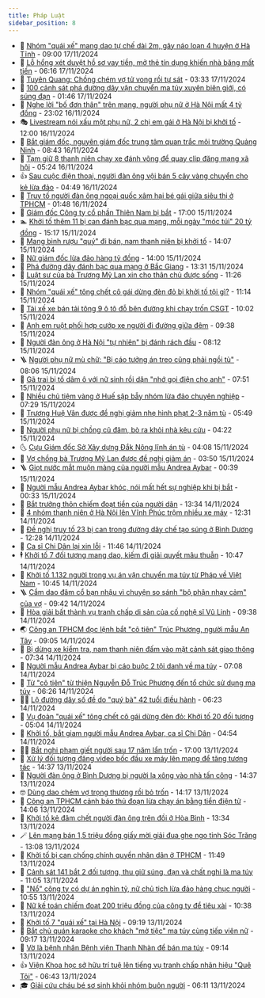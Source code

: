 ```yaml
---
title: Pháp Luật
sidebar_position: 8
---
```


<!-- dantri-phap-luat:START -->
- 🌊 [Nhóm &quot;quái xế&quot; mang dao tự chế dài 2m, gây náo loạn 4 huyện ở Hà Tĩnh](https://dantri.com.vn/phap-luat/nhom-quai-xe-mang-dao-tu-che-dai-2m-gay-nao-loan-4-huyen-o-ha-tinh-20241117133156859.htm) - 09:00 17/11/2024
- 🐲 [Lỗ hổng xét duyệt hồ sơ vay tiền, mở thẻ tín dụng khiến nhà băng mất tiền](https://dantri.com.vn/phap-luat/lo-hong-xet-duyet-ho-so-vay-tien-mo-the-tin-dung-khien-nha-bang-mat-tien-20241117123759228.htm) - 06:16 17/11/2024
- 🌁 [Tuyên Quang: Chồng chém vợ tử vong rồi tự sát](https://dantri.com.vn/phap-luat/tuyen-quang-chong-chem-vo-tu-vong-roi-tu-sat-20241117101857194.htm) - 03:33 17/11/2024
- 🎃 [100 cảnh sát phá đường dây vận chuyển ma túy xuyên biên giới, có súng đạn](https://dantri.com.vn/phap-luat/100-canh-sat-pha-duong-day-van-chuyen-ma-tuy-xuyen-bien-gioi-co-sung-dan-20241117083745831.htm) - 01:46 17/11/2024
- 🦅 [Nghe lời &quot;bố đơn thân&quot; trên mạng, người phụ nữ ở Hà Nội mất 4 tỷ đồng](https://dantri.com.vn/phap-luat/nghe-loi-bo-don-than-tren-mang-nguoi-phu-nu-o-ha-noi-mat-4-ty-dong-20241116234853567.htm) - 23:02 16/11/2024
- 🎭 [Livestream nói xấu một phụ nữ, 2 chị em gái ở Hà Nội bị khởi tố](https://dantri.com.vn/phap-luat/livestream-noi-xau-mot-phu-nu-2-chi-em-gai-o-ha-noi-bi-khoi-to-20241116185321146.htm) - 12:00 16/11/2024
- 🤗 [Bắt giám đốc, nguyên giám đốc trung tâm quan trắc môi trường Quảng Ninh](https://dantri.com.vn/phap-luat/bat-giam-doc-nguyen-giam-doc-trung-tam-quan-trac-moi-truong-quang-ninh-20241116153642416.htm) - 08:43 16/11/2024
- 🚀 [Tạm giữ 8 thanh niên chạy xe đánh võng để quay clip đăng mạng xã hội](https://dantri.com.vn/phap-luat/tam-giu-8-thanh-nien-chay-xe-danh-vong-de-quay-clip-dang-mang-xa-hoi-20241116110434918.htm) - 05:24 16/11/2024
- 👍 [Sau cuộc điện thoại, người đàn ông vội bán 5 cây vàng chuyển cho kẻ lừa đảo](https://dantri.com.vn/phap-luat/sau-cuoc-dien-thoai-nguoi-dan-ong-voi-ban-5-cay-vang-chuyen-cho-ke-lua-dao-20241116102113884.htm) - 04:49 16/11/2024
- 🧐 [Truy tố người đàn ông ngoại quốc xâm hại bé gái giữa siêu thị ở TPHCM](https://dantri.com.vn/phap-luat/truy-to-nguoi-dan-ong-ngoai-quoc-xam-hai-be-gai-giua-sieu-thi-o-tphcm-20241115214855672.htm) - 01:48 16/11/2024
- 🫶 [Giám đốc Công ty cổ phần Thiên Nam bị bắt](https://dantri.com.vn/phap-luat/giam-doc-cong-ty-co-phan-thien-nam-bi-bat-20241115231348131.htm) - 17:00 15/11/2024
- 🏊 [Khởi tố thêm 11 bị can đánh bạc qua mạng, mỗi ngày &quot;móc túi&quot; 20 tỷ đồng](https://dantri.com.vn/phap-luat/khoi-to-them-11-bi-can-danh-bac-qua-mang-moi-ngay-moc-tui-20-ty-dong-20241115182613589.htm) - 15:17 15/11/2024
- 🌋 [Mang bình rượu &quot;quý&quot; đi bán, nam thanh niên bị khởi tố](https://dantri.com.vn/phap-luat/mang-binh-ruou-quy-di-ban-nam-thanh-nien-bi-khoi-to-20241115201939241.htm) - 14:07 15/11/2024
- 👹 [Nữ giám đốc lừa đảo hàng tỷ đồng](https://dantri.com.vn/phap-luat/nu-giam-doc-lua-dao-hang-ty-dong-20241115205412548.htm) - 14:00 15/11/2024
- 🫣 [Phá đường dây đánh bạc qua mạng ở Bắc Giang](https://dantri.com.vn/phap-luat/pha-duong-day-danh-bac-qua-mang-o-bac-giang-20241115200640345.htm) - 13:31 15/11/2024
- 🎃 [Luật sư của bà Trương Mỹ Lan xin cho thân chủ được sống](https://dantri.com.vn/phap-luat/luat-su-cua-ba-truong-my-lan-xin-cho-than-chu-duoc-song-20241115170335934.htm) - 11:26 15/11/2024
- 🌝 [Nhóm &quot;quái xế&quot; tông chết cô gái dừng đèn đỏ bị khởi tố tội gì?](https://dantri.com.vn/phap-luat/nhom-quai-xe-tong-chet-co-gai-dung-den-do-bi-khoi-to-toi-gi-20241115175935874.htm) - 11:14 15/11/2024
- 🚀 [Tài xế xe bán tải tông 9 ô tô đỗ bên đường khi chạy trốn CSGT](https://dantri.com.vn/phap-luat/tai-xe-xe-ban-tai-tong-9-o-to-do-ben-duong-khi-chay-tron-csgt-20241115162748928.htm) - 10:02 15/11/2024
- 🥷 [Anh em ruột phối hợp cướp xe người đi đường giữa đêm](https://dantri.com.vn/phap-luat/anh-em-ruot-phoi-hop-cuop-xe-nguoi-di-duong-giua-dem-20241115163129812.htm) - 09:38 15/11/2024
- 👺 [Người đàn ông ở Hà Nội &quot;tự nhiên&quot; bị đánh rách đầu](https://dantri.com.vn/phap-luat/nguoi-dan-ong-o-ha-noi-tu-nhien-bi-danh-rach-dau-20241115143220070.htm) - 08:12 15/11/2024
- 🪜 [Người phụ nữ mù chữ: &quot;Bị cáo tưởng án treo cũng phải ngồi tù&quot;](https://dantri.com.vn/phap-luat/nguoi-phu-nu-mu-chu-bi-cao-tuong-an-treo-cung-phai-ngoi-tu-20241115143014794.htm) - 08:06 15/11/2024
- 🦄 [Gã trai bị tố dâm ô với nữ sinh rồi dặn &quot;nhớ gọi điện cho anh&quot;](https://dantri.com.vn/phap-luat/ga-trai-bi-to-dam-o-voi-nu-sinh-roi-dan-nho-goi-dien-cho-anh-20241115132246825.htm) - 07:51 15/11/2024
- 🦍 [Nhiều chủ tiệm vàng ở Huế sập bẫy nhóm lừa đảo chuyên nghiệp](https://dantri.com.vn/phap-luat/nhieu-chu-tiem-vang-o-hue-sap-bay-nhom-lua-dao-chuyen-nghiep-20241115133652578.htm) - 07:29 15/11/2024
- 🌁 [Trương Huệ Vân được đề nghị giảm nhẹ hình phạt 2-3 năm tù](https://dantri.com.vn/phap-luat/truong-hue-van-duoc-de-nghi-giam-nhe-hinh-phat-2-3-nam-tu-20241115110237431.htm) - 05:49 15/11/2024
- 💯 [Người phụ nữ bị chồng cũ đâm, bò ra khỏi nhà kêu cứu](https://dantri.com.vn/phap-luat/nguoi-phu-nu-bi-chong-cu-dam-bo-ra-khoi-nha-keu-cuu-20241115110403240.htm) - 04:22 15/11/2024
- 🌜 [Cựu Giám đốc Sở Xây dựng Đắk Nông lĩnh án tù](https://dantri.com.vn/phap-luat/cuu-giam-doc-so-xay-dung-dak-nong-linh-an-tu-20241115103951520.htm) - 04:08 15/11/2024
- 👹 [Vợ chồng bà Trương Mỹ Lan được đề nghị giảm án](https://dantri.com.vn/phap-luat/vo-chong-ba-truong-my-lan-duoc-de-nghi-giam-an-20241115103245318.htm) - 03:50 15/11/2024
- 🪜 [Giọt nước mắt muộn màng của người mẫu Andrea Aybar](https://dantri.com.vn/phap-luat/giot-nuoc-mat-muon-mang-cua-nguoi-mau-andrea-aybar-20241115001129799.htm) - 00:39 15/11/2024
- 🦩 [Người mẫu Andrea Aybar khóc, nói mất hết sự nghiệp khi bị bắt](https://dantri.com.vn/phap-luat/nguoi-mau-andrea-aybar-khoc-noi-mat-het-su-nghiep-khi-bi-bat-20241114233216206.htm) - 00:33 15/11/2024
- 💂 [Bắt trưởng thôn chiếm đoạt tiền của người dân](https://dantri.com.vn/phap-luat/bat-truong-thon-chiem-doat-tien-cua-nguoi-dan-20241114195450720.htm) - 13:34 14/11/2024
- 💃 [4 nhóm thanh niên ở Hà Nội lên Vĩnh Phúc trộm nhiều xe máy](https://dantri.com.vn/phap-luat/4-nhom-thanh-nien-o-ha-noi-len-vinh-phuc-trom-nhieu-xe-may-20241114185726662.htm) - 12:31 14/11/2024
- 🧐 [Đề nghị truy tố 23 bị can trong đường dây chế tạo súng ở Bình Dương](https://dantri.com.vn/phap-luat/de-nghi-truy-to-23-bi-can-trong-duong-day-che-tao-sung-o-binh-duong-20241114175641359.htm) - 12:28 14/11/2024
- 🤗 [Ca sĩ Chi Dân lại xin lỗi](https://dantri.com.vn/phap-luat/ca-si-chi-dan-lai-xin-loi-20241114180813602.htm) - 11:46 14/11/2024
- 🕴 [Khởi tố 7 đối tượng mang dao, kiếm đi giải quyết mâu thuẫn](https://dantri.com.vn/phap-luat/khoi-to-7-doi-tuong-mang-dao-kiem-di-giai-quyet-mau-thuan-20241114174144199.htm) - 10:47 14/11/2024
- 🐎 [Khởi tố 1.132 người trong vụ án vận chuyển ma túy từ Pháp về Việt Nam](https://dantri.com.vn/phap-luat/khoi-to-1132-nguoi-trong-vu-an-van-chuyen-ma-tuy-tu-phap-ve-viet-nam-20241114174105846.htm) - 10:45 14/11/2024
- 🪜 [Cầm dao đâm cổ bạn nhậu vì chuyện so sánh &quot;bộ phận nhạy cảm&quot; của vợ](https://dantri.com.vn/phap-luat/cam-dao-dam-co-ban-nhau-vi-chuyen-so-sanh-bo-phan-nhay-cam-cua-vo-20241114161702674.htm) - 09:42 14/11/2024
- 🤭 [Hòa giải bất thành vụ tranh chấp di sản của cố nghệ sĩ Vũ Linh](https://dantri.com.vn/phap-luat/hoa-giai-bat-thanh-vu-tranh-chap-di-san-cua-co-nghe-si-vu-linh-20241114115701088.htm) - 09:38 14/11/2024
- 🌏 [Công an TPHCM đọc lệnh bắt &quot;cô tiên&quot; Trúc Phương, người mẫu An Tây](https://dantri.com.vn/phap-luat/cong-an-tphcm-doc-lenh-bat-co-tien-truc-phuong-nguoi-mau-an-tay-20241114143106380.htm) - 09:05 14/11/2024
- 🎃 [Bị dừng xe kiểm tra, nam thanh niên đấm vào mặt cảnh sát giao thông](https://dantri.com.vn/phap-luat/bi-dung-xe-kiem-tra-nam-thanh-nien-dam-vao-mat-canh-sat-giao-thong-20241114141533586.htm) - 07:34 14/11/2024
- 🗽 [Người mẫu Andrea Aybar bị cáo buộc 2 tội danh về ma túy](https://dantri.com.vn/phap-luat/nguoi-mau-andrea-aybar-bi-cao-buoc-2-toi-danh-ve-ma-tuy-20241114134508405.htm) - 07:08 14/11/2024
- 🌁 [Từ &quot;cô tiên&quot; từ thiện Nguyễn Đỗ Trúc Phương đến tổ chức sử dụng ma túy](https://dantri.com.vn/phap-luat/tu-co-tien-tu-thien-nguyen-do-truc-phuong-den-to-chuc-su-dung-ma-tuy-20241114131555407.htm) - 06:26 14/11/2024
- 🧑‍💻 [Lộ đường dây số đề do &quot;quý bà&quot; 42 tuổi điều hành](https://dantri.com.vn/phap-luat/lo-duong-day-so-de-do-quy-ba-42-tuoi-dieu-hanh-20241114121859482.htm) - 06:23 14/11/2024
- 🌮 [Vụ đoàn &quot;quái xế&quot; tông chết cô gái dừng đèn đỏ: Khởi tố 20 đối tượng](https://dantri.com.vn/phap-luat/vu-doan-quai-xe-tong-chet-co-gai-dung-den-do-khoi-to-20-doi-tuong-20241114120007696.htm) - 05:04 14/11/2024
- 🤗 [Khởi tố, bắt giam người mẫu Andrea Aybar, ca sĩ Chi Dân](https://dantri.com.vn/phap-luat/khoi-to-bat-giam-nguoi-mau-andrea-aybar-ca-si-chi-dan-20241114115057035.htm) - 04:54 14/11/2024
- 👨‍🏫 [Bắt nghi phạm giết người sau 17 năm lẩn trốn](https://dantri.com.vn/phap-luat/bat-nghi-pham-giet-nguoi-sau-17-nam-lan-tron-20241113222424549.htm) - 17:00 13/11/2024
- 🎉 [Xử lý đối tượng đăng video bốc đầu xe máy lên mạng để tăng tương tác](https://dantri.com.vn/phap-luat/xu-ly-doi-tuong-dang-video-boc-dau-xe-may-len-mang-de-tang-tuong-tac-20241113205720192.htm) - 14:37 13/11/2024
- 🤗 [Người đàn ông ở Bình Dương bị người lạ xông vào nhà tấn công](https://dantri.com.vn/phap-luat/nguoi-dan-ong-o-binh-duong-bi-nguoi-la-xong-vao-nha-tan-cong-20241113192017134.htm) - 14:37 13/11/2024
- 🤓 [Dùng dao chém vợ trọng thương rồi bỏ trốn](https://dantri.com.vn/phap-luat/dung-dao-chem-vo-trong-thuong-roi-bo-tron-20241113203915730.htm) - 14:17 13/11/2024
- 👹 [Công an TPHCM cảnh báo thủ đoạn lừa chạy án bằng tiền điện tử](https://dantri.com.vn/phap-luat/cong-an-tphcm-canh-bao-thu-doan-lua-chay-an-bang-tien-dien-tu-20241113200701877.htm) - 14:06 13/11/2024
- 🐘 [Khởi tố kẻ đâm chết người đàn ông trên đồi ở Hòa Bình](https://dantri.com.vn/phap-luat/khoi-to-ke-dam-chet-nguoi-dan-ong-tren-doi-o-hoa-binh-20241113201747175.htm) - 13:34 13/11/2024
- 🪄 [Lên mạng bán 1,5 triệu đồng giấy mời giải đua ghe ngo tỉnh Sóc Trăng](https://dantri.com.vn/phap-luat/len-mang-ban-15-trieu-dong-giay-moi-giai-dua-ghe-ngo-tinh-soc-trang-20241113192238146.htm) - 13:08 13/11/2024
- 💄 [Khởi tố bị can chống chính quyền nhân dân ở TPHCM](https://dantri.com.vn/phap-luat/khoi-to-bi-can-chong-chinh-quyen-nhan-dan-o-tphcm-20241113181524038.htm) - 11:49 13/11/2024
- 🐎 [Cảnh sát 141 bắt 2 đối tượng, thu giữ súng, đạn và chất nghi là ma túy](https://dantri.com.vn/phap-luat/canh-sat-141-bat-2-doi-tuong-thu-giu-sung-dan-va-chat-nghi-la-ma-tuy-20241113175107681.htm) - 11:05 13/11/2024
- 💯 [&quot;Nổ&quot; công ty có dự án nghìn tỷ, nữ chủ tịch lừa đảo hàng chục người](https://dantri.com.vn/phap-luat/no-cong-ty-co-du-an-nghin-ty-nu-chu-tich-lua-dao-hang-chuc-nguoi-20241113173904556.htm) - 10:55 13/11/2024
- 💯 [Nữ kế toán chiếm đoạt 200 triệu đồng của công ty để tiêu xài](https://dantri.com.vn/phap-luat/nu-ke-toan-chiem-doat-200-trieu-dong-cua-cong-ty-de-tieu-xai-20241113170959127.htm) - 10:38 13/11/2024
- 🌈 [Khởi tố 7 &quot;quái xế&quot; tại Hà Nội](https://dantri.com.vn/phap-luat/khoi-to-7-quai-xe-tai-ha-noi-20241113154605230.htm) - 09:19 13/11/2024
- 🧠 [Bắt chủ quán karaoke cho khách &quot;mở tiệc&quot; ma túy cùng tiếp viên nữ](https://dantri.com.vn/phap-luat/bat-chu-quan-karaoke-cho-khach-mo-tiec-ma-tuy-cung-tiep-vien-nu-20241113160429684.htm) - 09:17 13/11/2024
- 🌈 [Vờ là bệnh nhân Bệnh viện Thanh Nhàn để bán ma túy](https://dantri.com.vn/phap-luat/vo-la-benh-nhan-benh-vien-thanh-nhan-de-ban-ma-tuy-20241113153632864.htm) - 09:14 13/11/2024
- 👍 [Viện Khoa học sở hữu trí tuệ lên tiếng vụ tranh chấp nhãn hiệu &quot;Quê Tôi&quot;](https://dantri.com.vn/phap-luat/vien-khoa-hoc-so-huu-tri-tue-len-tieng-vu-tranh-chap-nhan-hieu-que-toi-20241112165028188.htm) - 06:43 13/11/2024
- 🎓 [Giải cứu cháu bé sơ sinh khỏi nhóm buôn người](https://dantri.com.vn/phap-luat/giai-cuu-chau-be-so-sinh-khoi-nhom-buon-nguoi-20241113123053573.htm) - 06:11 13/11/2024<!-- dantri-phap-luat:END -->
